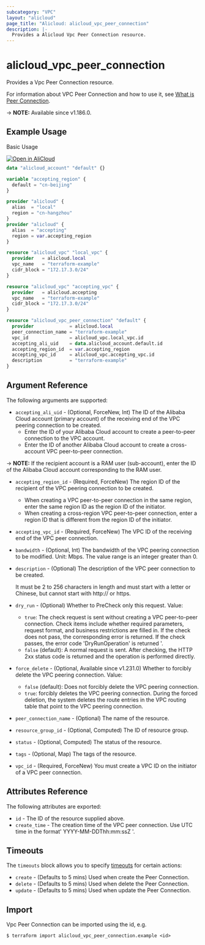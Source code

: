 ```yaml
---
subcategory: "VPC"
layout: "alicloud"
page_title: "Alicloud: alicloud_vpc_peer_connection"
description: |-
  Provides a Alicloud Vpc Peer Connection resource.
---
```


# alicloud_vpc_peer_connection

Provides a Vpc Peer Connection resource.

For information about VPC Peer Connection and how to use it, see [What is Peer Connection](https://www.alibabacloud.com/help/en/virtual-private-cloud/latest/createvpcpeer).

-> **NOTE:** Available since v1.186.0.

## Example Usage

Basic Usage

<div style="display: block;margin-bottom: 40px;"><div class="oics-button" style="float: right;position: absolute;margin-bottom: 10px;">
  <a href="https://api.aliyun.com/api-tools/terraform?resource=alicloud_vpc_peer_connection&exampleId=294fed06-9b0d-e5fe-a093-4ebb1a7b8fe9e29c352b&activeTab=example&spm=docs.r.vpc_peer_connection.0.294fed069b&intl_lang=EN_US" target="_blank">
    <img alt="Open in AliCloud" src="https://img.alicdn.com/imgextra/i1/O1CN01hjjqXv1uYUlY56FyX_!!6000000006049-55-tps-254-36.svg" style="max-height: 44px; max-width: 100%;">
  </a>
</div></div>

```terraform
data "alicloud_account" "default" {}

variable "accepting_region" {
  default = "cn-beijing"
}

provider "alicloud" {
  alias  = "local"
  region = "cn-hangzhou"
}
provider "alicloud" {
  alias  = "accepting"
  region = var.accepting_region
}

resource "alicloud_vpc" "local_vpc" {
  provider   = alicloud.local
  vpc_name   = "terraform-example"
  cidr_block = "172.17.3.0/24"
}

resource "alicloud_vpc" "accepting_vpc" {
  provider   = alicloud.accepting
  vpc_name   = "terraform-example"
  cidr_block = "172.17.3.0/24"
}

resource "alicloud_vpc_peer_connection" "default" {
  provider             = alicloud.local
  peer_connection_name = "terraform-example"
  vpc_id               = alicloud_vpc.local_vpc.id
  accepting_ali_uid    = data.alicloud_account.default.id
  accepting_region_id  = var.accepting_region
  accepting_vpc_id     = alicloud_vpc.accepting_vpc.id
  description          = "terraform-example"
}
```

## Argument Reference

The following arguments are supported:
* `accepting_ali_uid` - (Optional, ForceNew, Int) The ID of the Alibaba Cloud account (primary account) of the receiving end of the VPC peering connection to be created.
  - Enter the ID of your Alibaba Cloud account to create a peer-to-peer connection to the VPC account.
  - Enter the ID of another Alibaba Cloud account to create a cross-account VPC peer-to-peer connection.

-> **NOTE:**  If the recipient account is a RAM user (sub-account), enter the ID of the Alibaba Cloud account corresponding to the RAM user.

* `accepting_region_id` - (Required, ForceNew) The region ID of the recipient of the VPC peering connection to be created.
  - When creating a VPC peer-to-peer connection in the same region, enter the same region ID as the region ID of the initiator.
  - When creating a cross-region VPC peer-to-peer connection, enter a region ID that is different from the region ID of the initiator.
* `accepting_vpc_id` - (Required, ForceNew) The VPC ID of the receiving end of the VPC peer connection.
* `bandwidth` - (Optional, Int) The bandwidth of the VPC peering connection to be modified. Unit: Mbps. The value range is an integer greater than 0.
* `description` - (Optional) The description of the VPC peer connection to be created.

  It must be 2 to 256 characters in length and must start with a letter or Chinese, but cannot start with http:// or https.
* `dry_run` - (Optional) Whether to PreCheck only this request. Value:
  - `true`: The check request is sent without creating a VPC peer-to-peer connection. Check items include whether required parameters, request format, and business restrictions are filled in. If the check does not pass, the corresponding error is returned. If the check passes, the error code 'DryRunOperation' is returned '.
  - `false` (default): A normal request is sent. After checking, the HTTP 2xx status code is returned and the operation is performed directly.
* `force_delete` - (Optional, Available since v1.231.0) Whether to forcibly delete the VPC peering connection. Value:
  - `false` (default): Does not forcibly delete the VPC peering connection.
  - `true`: forcibly deletes the VPC peering connection. During the forced deletion, the system deletes the route entries in the VPC routing table that point to the VPC peering connection.
* `peer_connection_name` - (Optional) The name of the resource.
* `resource_group_id` - (Optional, Computed) The ID of resource group.
* `status` - (Optional, Computed) The status of the resource.
* `tags` - (Optional, Map) The tags of the resource.
* `vpc_id` - (Required, ForceNew) You must create a VPC ID on the initiator of a VPC peer connection.

## Attributes Reference

The following attributes are exported:
* `id` - The ID of the resource supplied above.
* `create_time` - The creation time of the VPC peer connection. Use UTC time in the format' YYYY-MM-DDThh:mm:ssZ '.

## Timeouts

The `timeouts` block allows you to specify [timeouts](https://www.terraform.io/docs/configuration-0-11/resources.html#timeouts) for certain actions:
* `create` - (Defaults to 5 mins) Used when create the Peer Connection.
* `delete` - (Defaults to 5 mins) Used when delete the Peer Connection.
* `update` - (Defaults to 5 mins) Used when update the Peer Connection.

## Import

Vpc Peer Connection can be imported using the id, e.g.

```shell
$ terraform import alicloud_vpc_peer_connection.example <id>
```